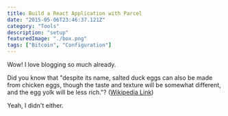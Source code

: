 ```yaml
---
title: Build a React Application with Parcel
date: "2015-05-06T23:46:37.121Z"
category: "Tools"
description: "setup"
featuredImage: "./box.png"
tags: ["Bitcoin", "Configuration"]
---
```


Wow! I love blogging so much already.

Did you know that "despite its name, salted duck eggs can also be made from
chicken eggs, though the taste and texture will be somewhat different, and the
egg yolk will be less rich."?
([Wikipedia Link](http://en.wikipedia.org/wiki/Salted_duck_egg))

Yeah, I didn't either.
